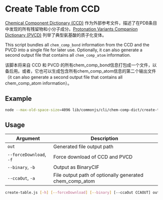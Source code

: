 # Create Table from CCD

[Chemical Component Dictionary (CCD)](https://www.wwpdb.org/data/ccd) 作为外部参考文件，描述了在PDB条目中发现的所有残留物和小分子成分。[Protonation Variants Companion Dictionary (PVCD)](https://www.wwpdb.org/data/ccd) 列举了典型氨基酸的质子化变体。

This script bundles all `chem_comp_bond` information from the CCD and the PVCD into a single file for later use.
Optionally, it can also generate a second output file that contains all `chem_comp_atom` information.

该脚本将来自 CCD 和 PVCD 的所有chem_comp_bond信息打包成一个文件，以备后用。或者，它也可以生成包含所有chem_comp_atom信息的第二个输出文件（it can also generate a second output file that contains all chem_comp_atom information）。

## Example

```sh
node --max-old-space-size=4096 lib/commonjs/cli/chem-comp-dict/create-table.js build/data/ccb.bcif -b
```

## Usage

| Argument | Description |
| --- | --- |
| `out` | Generated file output path |
| `--forceDownload`, `-f` | Force download of CCD and PVCD |
| `--binary`, `-b` | Output as BinaryCIF |
| `--ccaOut`, `-a` | File output path of optionally generated chem_comp_atom |

```sh
create-table.js [-h] [--forceDownload] [--binary] [--ccaOut CCAOUT] out
```
